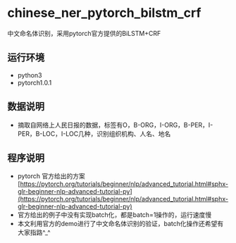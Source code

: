 # chinese_ner_pytorch_bilstm_crf
中文命名体识别，采用pytorch官方提供的BiLSTM+CRF

## 运行环境
- python3
- pytorch1.0.1

## 数据说明
- 摘取自网络上人民日报的数据，标签有O，B-ORG，I-ORG，B-PER，I-PER，B-LOC，I-LOC几种，识别组织机构、人名、地名


## 程序说明
- pytorch 官方给出的方案[https://pytorch.org/tutorials/beginner/nlp/advanced_tutorial.html#sphx-glr-beginner-nlp-advanced-tutorial-py](https://pytorch.org/tutorials/beginner/nlp/advanced_tutorial.html#sphx-glr-beginner-nlp-advanced-tutorial-py)
- 官方给出的例子中没有实现batch化，都是batch=1操作的，运行速度慢
- 本文利用官方的demo进行了中文命名体识别的验证，batch化操作还希望有大家指路^_^


